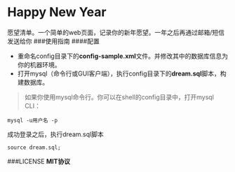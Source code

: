 # Happy New Year
愿望清单。一个简单的web页面，记录你的新年愿望。一年之后再通过邮箱/短信发送给你
###使用指南
####配置
- 重命名config目录下的**config-sample.xml**文件。并修改其中的数据库信息为你的机器环境。
- 打开mysql（命令行或GUI客户端），执行config目录下的**dream.sql**脚本，构建数据库。

>如果你使用mysql命令行。你可以在shell的config目录中，打开mysql CLI：
```shell
mysql -u用户名 -p
```
成功登录之后，执行dream.sql脚本
```mysql
source dream.sql;
```

###LICENSE
**MIT协议**